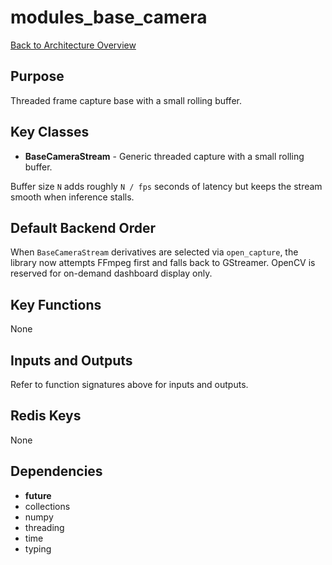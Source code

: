 # modules_base_camera
[Back to Architecture Overview](../README.md)

## Purpose
Threaded frame capture base with a small rolling buffer.

## Key Classes
- **BaseCameraStream** - Generic threaded capture with a small rolling buffer.

Buffer size ``N`` adds roughly ``N / fps`` seconds of latency but keeps the
stream smooth when inference stalls.

## Default Backend Order
When ``BaseCameraStream`` derivatives are selected via
``open_capture``, the library now attempts FFmpeg first and falls back to
GStreamer. OpenCV is reserved for on-demand dashboard display only.

## Key Functions
None

## Inputs and Outputs
Refer to function signatures above for inputs and outputs.

## Redis Keys
None

## Dependencies
- __future__
- collections
- numpy
- threading
- time
- typing

